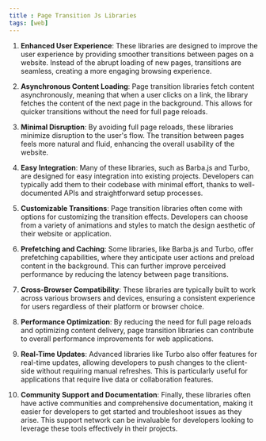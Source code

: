 ```yaml
---
title : Page Transition Js Libraries
tags: [web]
---
```


1. **Enhanced User Experience**: These libraries are designed to improve the user experience by providing smoother transitions between pages on a website. Instead of the abrupt loading of new pages, transitions are seamless, creating a more engaging browsing experience.

2. **Asynchronous Content Loading**: Page transition libraries fetch content asynchronously, meaning that when a user clicks on a link, the library fetches the content of the next page in the background. This allows for quicker transitions without the need for full page reloads.

3. **Minimal Disruption**: By avoiding full page reloads, these libraries minimize disruption to the user's flow. The transition between pages feels more natural and fluid, enhancing the overall usability of the website.

4. **Easy Integration**: Many of these libraries, such as Barba.js and Turbo, are designed for easy integration into existing projects. Developers can typically add them to their codebase with minimal effort, thanks to well-documented APIs and straightforward setup processes.

5. **Customizable Transitions**: Page transition libraries often come with options for customizing the transition effects. Developers can choose from a variety of animations and styles to match the design aesthetic of their website or application.

6. **Prefetching and Caching**: Some libraries, like Barba.js and Turbo, offer prefetching capabilities, where they anticipate user actions and preload content in the background. This can further improve perceived performance by reducing the latency between page transitions.

7. **Cross-Browser Compatibility**: These libraries are typically built to work across various browsers and devices, ensuring a consistent experience for users regardless of their platform or browser choice.

8. **Performance Optimization**: By reducing the need for full page reloads and optimizing content delivery, page transition libraries can contribute to overall performance improvements for web applications.

9. **Real-Time Updates**: Advanced libraries like Turbo also offer features for real-time updates, allowing developers to push changes to the client-side without requiring manual refreshes. This is particularly useful for applications that require live data or collaboration features.

10. **Community Support and Documentation**: Finally, these libraries often have active communities and comprehensive documentation, making it easier for developers to get started and troubleshoot issues as they arise. This support network can be invaluable for developers looking to leverage these tools effectively in their projects.

